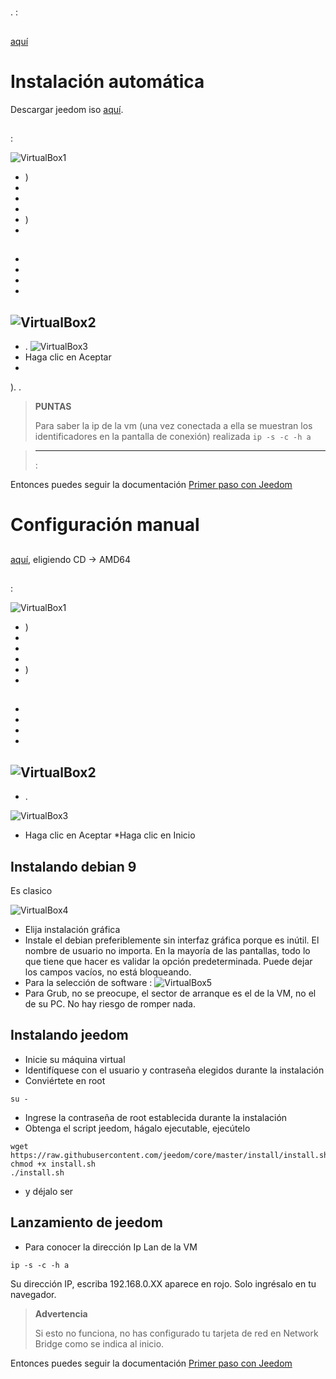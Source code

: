 # 

.  :

## 

 [aquí](https://download.virtualbox.org/virtualbox/6.1.6/VirtualBox-6.1.6-137129-Win.exe)

# Instalación automática

Descargar jeedom iso [aquí](https://images.jeedom.com/x86-64/).

## 

 :

![VirtualBox1](images/VirtualBox1.PNG)

-   )
-   
-   
-   
-   )
-   

## 

-   
-   
-   
-   
![VirtualBox2](images/VirtualBox2.PNG)
-   
-   .
![VirtualBox3](images/VirtualBox3.PNG)
-   Haga clic en Aceptar
-   

). .

>**PUNTAS**
>
>Para saber la ip de la vm (una vez conectada a ella se muestran los identificadores en la pantalla de conexión) realizada ``ip -s -c -h a``

> ****
>
>  :  

Entonces puedes seguir la documentación [Primer paso con Jeedom](https://doc.jeedom.com/es_ES/premiers-pas/index)

# Configuración manual

## 

 [aquí](https://www.debian.org/CD/http-ftp/), eligiendo CD -> AMD64

## 

 :

![VirtualBox1](images/VirtualBox1.PNG)

-   )
-   
-   
-   
-   )
-   

## 

-   
-   
-   
-   
![VirtualBox2](images/VirtualBox2.PNG)
-   
-   .

![VirtualBox3](images/VirtualBox3.PNG)

-   Haga clic en Aceptar \*Haga clic en Inicio

## Instalando debian 9

Es clasico

![VirtualBox4](images/VirtualBox4.PNG)

-   Elija instalación gráfica
-   Instale el debian preferiblemente sin interfaz gráfica porque es inútil. El nombre de usuario no importa. En la mayoría de las pantallas, todo lo que tiene que hacer es validar la opción predeterminada. Puede dejar los campos vacíos, no está bloqueando.
-   Para la selección de software :
![VirtualBox5](images/VirtualBox5.PNG)
-   Para Grub, no se preocupe, el sector de arranque es el de la VM, no el de su PC. No hay riesgo de romper nada.

## Instalando jeedom

-   Inicie su máquina virtual
-   Identifíquese con el usuario y contraseña elegidos durante la instalación
-   Conviértete en root

``su -``

-   Ingrese la contraseña de root establecida durante la instalación
-   Obtenga el script jeedom, hágalo ejecutable, ejecútelo

````
wget https://raw.githubusercontent.com/jeedom/core/master/install/install.sh
chmod +x install.sh
./install.sh
````

-   y déjalo ser

## Lanzamiento de jeedom

-   Para conocer la dirección Ip Lan de la VM

````
ip -s -c -h a
````

Su dirección IP, escriba 192.168.0.XX aparece en rojo. Solo ingrésalo en tu navegador.

> **Advertencia**
>
> Si esto no funciona, no has configurado tu tarjeta de red en Network Bridge como se indica al inicio.

Entonces puedes seguir la documentación [Primer paso con Jeedom](https://doc.jeedom.com/es_ES/premiers-pas/index)
